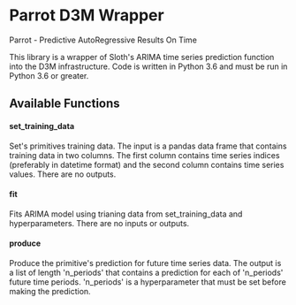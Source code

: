 # Parrot D3M Wrapper
Parrot - Predictive AutoRegressive Results On Time

This library is a wrapper of Sloth's ARIMA time series prediction function into the D3M infrastructure. Code is written in Python 3.6 and must be run in Python 3.6 or greater. 

## Available Functions

#### set_training_data

Set's primitives training data. The input is a pandas data frame that contains training data in two columns. The first column contains time series indices (preferably in datetime format) and the second column contains time series values. There are no outputs. 

#### fit

Fits ARIMA model using trianing data from set_training_data and hyperparameters. There are no inputs or outputs. 

#### produce
Produce the primitive's prediction for future time series data. The output is a list of length 'n_periods' that contains a prediction for each of 'n_periods' future time periods. 'n_periods' is a hyperparameter that must be set before making the prediction.

